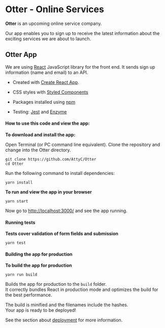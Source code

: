 
# Otter - Online Services

__Otter__  is an upcoming online service company.
  
Our app enables you to sign up to receive the latest information about the exciting services we are about to launch.

## Otter App

We are using [React](https://reactjs.org/) JavaScript library for the front end. It sends sign up information (name and email) to an API.
  
- Created with [Create React App](https://github.com/facebook/create-react-app).

- CSS styles with [Styled Components](https://styled-components.com/)

- Packages installed using [npm](https://www.npmjs.com/)
  
- Testing: [Jest](https://jestjs.io/) and [Enzyme](https://enzymejs.github.io/enzyme/)  

#### How to use this code and view the app:

__To download and install the app:__
  
Open Terminal (or PC command line equivalent). Clone the repository and change into the Otter directory.
```
git clone https://github.com/AttyC/Otter
cd Otter
```
  
Run the following command to install dependencies:  
```
yarn install
```  

__To run and view the app in your browser__

```
yarn start
```
Now go to [http://localhost:3000/](http://localhost:3000/) and see the app running.

#### Running tests

__Tests cover validation of form fields and submission__
  
```
yarn test
```
#### Building the app for production

__To build the app for production__
```
yarn run build
```

Builds the app for production to the `build` folder.<br />
It correctly bundles React in production mode and optimizes the build for the best performance.

The build is minified and the filenames include the hashes.<br />
Your app is ready to be deployed!

See the section about [deployment](https://facebook.github.io/create-react-app/docs/deployment) for more information.

